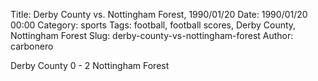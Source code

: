Title: Derby County vs. Nottingham Forest, 1990/01/20
Date: 1990/01/20 00:00
Category: sports
Tags: football, football scores, Derby County, Nottingham Forest
Slug: derby-county-vs-nottingham-forest
Author: carbonero


Derby County 0 - 2 Nottingham Forest
